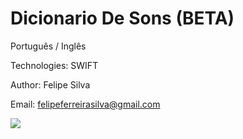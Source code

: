 # Dicionario De Sons (BETA)
Português / Inglês

Technologies: SWIFT

Author: Felipe Silva

Email: felipeferreirasilva@gmail.com

![](https://uploaddeimagens.com.br/images/000/937/274/original/dicionarioDeSons.png?1496349899)
